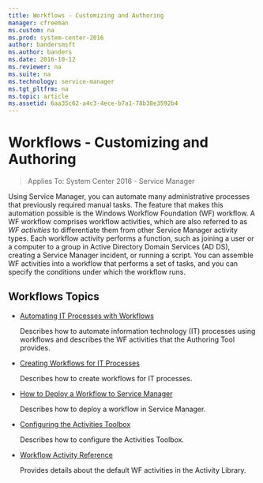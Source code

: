 ```yaml
---
title: Workflows - Customizing and Authoring
manager: cfreeman
ms.custom: na
ms.prod: system-center-2016
author: bandersmsft
ms.author: banders
ms.date: 2016-10-12
ms.reviewer: na
ms.suite: na
ms.technology: service-manager
ms.tgt_pltfrm: na
ms.topic: article
ms.assetid: 6aa35c62-a4c3-4ece-b7a1-78b38e3592b4
---
```


# Workflows - Customizing and Authoring

>Applies To: System Center 2016 - Service Manager

Using Service Manager, you can automate many administrative processes that previously required manual tasks. The feature that makes this automation possible is the Windows Workflow Foundation \(WF\) workflow. A WF workflow comprises workflow activities, which are also referred to as *WF activities* to differentiate them from other Service Manager activity types. Each workflow activity performs a function, such as joining a user or a computer to a group in Active Directory Domain Services \(AD&nbsp;DS\), creating a Service Manager incident, or running a script. You can assemble WF activities into a workflow that performs a set of tasks, and you can specify the conditions under which the workflow runs.  

## Workflows Topics  

-   [Automating IT Processes with Workflows](author-automating-it-processes-with-workflows.md)  

     Describes how to automate information technology \(IT\) processes using workflows and describes the WF activities that the Authoring Tool provides.  

-   [Creating Workflows for IT Processes](author-creating-workflows-for-it-processes.md)  

     Describes how to create workflows for IT processes.  

-   [How to Deploy a Workflow to Service Manager](author-how-to-deploy-a-workflow-to-service-manager.md)  

     Describes how to deploy a workflow in Service Manager.  

-   [Configuring the Activities Toolbox](author-configuring-the-activities-toolbox.md)  

     Describes how to configure the Activities Toolbox.  

-   [Workflow Activity Reference](author-workflow-activity-reference.md)  

     Provides details about the default WF activities in the Activity Library.
